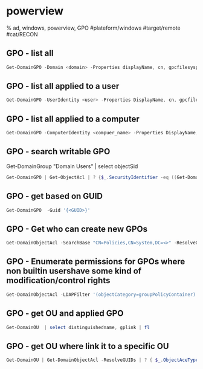 # powerview

% ad, windows, powerview, GPO
#plateform/windows #target/remote  #cat/RECON 

## GPO - list all
```powershell
Get-DomainGPO -Domain <domain> -Properties displayName, cn, gpcfilesyspath
```

## GPO - list all applied to a user
```powershell
Get-DomainGPO -UserIdentity <user> -Properties DisplayName, cn, gpcfilesyspath
```

## GPO - list all applied to a computer
```powershell
Get-DomainGPO -ComputerIdentity <compuer_name> -Properties DisplayName, cn, gpcfilesyspath
```

## GPO - search writable GPO
Get-DomainGroup "Domain Users" | select objectSid
```powershell
Get-DomainGPO | Get-ObjectAcl | ? {$_.SecurityIdentifier -eq ((Get-DomainUser "<domain_netbios>\<user>" | select objectSid).objectSid)}
```

## GPO - get based on GUID
```powershell
Get-DomainGPO  -Guid '{<GUID>}'
```

## GPO - Get who can create new GPOs
```powershell
Get-DomainObjectAcl -SearchBase "CN=Policies,CN=System,DC=<>" -ResolveGUIDs | ? { $_.ObjectAceType -eq "Group-Policy-Container" } | select ObjectDN, ActiveDirectoryRights, SecurityIdentifier | fl
```

## GPO - Enumerate permissions for GPOs where non builtin usershave some kind of modification/control rights
```powershell
Get-DomainObjectAcl -LDAPFilter '(objectCategory=groupPolicyContainer)' | ? { ($_.SecurityIdentifier -match '^S-1-5-.*-[1-9]\d{3,}$') -and ($_.ActiveDirectoryRights -match 'WriteProperty|GenericAll|GenericWrite|WriteDacl|WriteOwner')} | select ObjectDN, ActiveDirectoryRights, SecurityIdentifier | fl
```

## GPO - get OU and applied GPO
```powershell
Get-DomainOU  | select distinguishedname, gplink | fl
```


## GPO - get OU where link it to a specific OU
```powershell
Get-DomainOU | Get-DomainObjectAcl -ResolveGUIDs | ? { $_.ObjectAceType -eq "GP-Link" -and $_.ActiveDirectoryRights -match "WriteProperty" } | select objectDN,securityIdentifier | fl
```